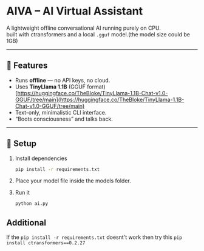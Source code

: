 # AIVA – AI Virtual Assistant

A lightweight offline conversational AI running purely on CPU.  
built with ctransformers and a local `.gguf` model.(the model size could be 1GB)

---

## 🧠 Features
- Runs **offline** — no API keys, no cloud.
- Uses **TinyLlama 1.1B** (GGUF format) [https://huggingface.co/TheBloke/TinyLlama-1.1B-Chat-v1.0-GGUF/tree/main](https://huggingface.co/TheBloke/TinyLlama-1.1B-Chat-v1.0-GGUF/tree/main)
- Text-only, minimalistic CLI interface.
- “Boots consciousness” and talks back.

---

## 🧩 Setup
1. Install dependencies  
   ```bash
   pip install -r requirements.txt
   ```
2. Place your model file inside the models folder.

3. Run it
    ```py
    python ai.py
    ```

## Additional
If the `pip install -r requirements.txt` doesnt't work then try this `pip install ctransformers==0.2.27`
